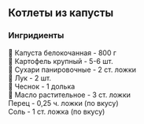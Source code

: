 ## Котлеты из капусты
### Ингридиенты
🥦 Капуста белокочанная - 800 г
<br>
🥔 Картофель крупный - 5-6 шт.
<br>
🥖 Сухари панировочные - 2 ст. ложки
<br>
🧅 Лук - 2 шт.
<br>
🧄 Чеснок - 1 долька
<br>
🧴 Масло растительное - 3 ст. ложки
<br>
Перец - 0,25 ч. ложки (по вкусу)
<br>
Соль - 1 ст. ложка (по вкусу)

